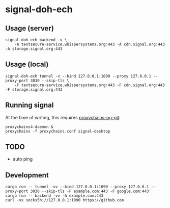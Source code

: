 # signal-doh-ech


## Usage (server)

    signal-doh-ech backend -v \
        -A textsecure-service.whispersystems.org:443 -A cdn.signal.org:443 -A storage.signal.org:443

## Usage (local)

    signal-doh-ech tunnel -v --bind 127.0.0.1:1090 --proxy 127.0.0.1 --proxy-port 3030 --skip-tls \
        -F textsecure-service.whispersystems.org:443 -F cdn.signal.org:443 -F storage.signal.org:443

## Running signal

At the time of writing, this requires [proxychains-ng-git](https://aur.archlinux.org/packages/proxychains-ng-git/):

    proxychains4-daemon &
    proxychains -f proxychains.conf signal-desktop

## TODO

- auto ping

## Development

    cargo run -- tunnel -vv --bind 127.0.0.1:1090 --proxy 127.0.0.1 --proxy-port 3030 --skip-tls -F example.com:443 -F google.com:443'
    cargo run -- backend -vv -A example.com:443
    curl -vx socks5h://127.0.0.1:1090 https://github.com
